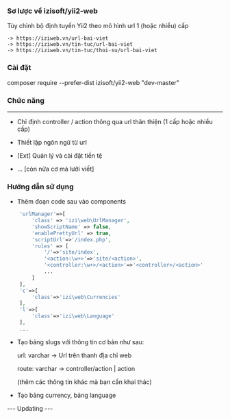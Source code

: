 ### Sơ lược về izisoft/yii2-web
Tùy chỉnh bộ định tuyến Yii2 theo mô hình url 1 (hoặc nhiều) cấp

	-> https://iziweb.vn/url-bai-viet
	-> https://iziweb.vn/tin-tuc/url-bai-viet
	-> https://iziweb.vn/tin-tuc/thoi-su/url-bai-viet

### Cài đặt
composer require --prefer-dist izisoft/yii2-web "dev-master"

### Chức năng
-------------
* Chỉ định  controller / action thông qua url thân thiện (1 cấp hoặc nhiều cấp)
* Thiết lập ngôn ngữ từ url
* [Ext] Quản lý và cài đặt tiền tệ

* ... [còn nữa cơ mà lười viết]
### Hướng dẫn sử dụng
* Thêm đoạn code sau vào components
```php
	'urlManager'=>[
    	'class' => 'izi\web\UrlManager',
    	'showScriptName' => false,
    	'enablePrettyUrl' => true,
    	'scriptUrl'=>'/index.php',
    	'rules' => [
    		'/'=>'site/index',
    		'<action:\w+>'=>'site/<action>',    						
    		'<controller:\w+>/<action>'=>'<controller>/<action>'
            ...
        ]
	],
	'c'=>[
		'class'=>'izi\web\Currencies'
	],
	'l'=>[
		'class'=>'izi\web\Language'
	],
	...
  ```
* Tạo bảng slugs với thông tin cơ bản như sau:

	url: varchar -> Url trên thanh địa chỉ web

	route: varchar -> controller/action | action
	 
	(thêm các thông tin khác mà bạn cần khai thác)
* Tạo bảng currency, bảng language 

--- Updating ---
	
